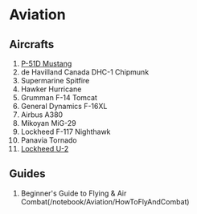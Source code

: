 # Aviation

## Aircrafts

1. [P-51D Mustang](/notebook/Aviation/P51Mustang)
2. de Havilland Canada DHC-1 Chipmunk
3. Supermarine Spitfire
4. Hawker Hurricane
5. Grumman F-14 Tomcat
6. General Dynamics F-16XL
7. Airbus A380
8. Mikoyan MiG-29
9. Lockheed F-117 Nighthawk
10. Panavia Tornado
11. [Lockheed U-2](/notebook/Aviation/LockheedU2)

## Guides

1. Beginner's Guide to Flying & Air Combat(/notebook/Aviation/HowToFlyAndCombat)

